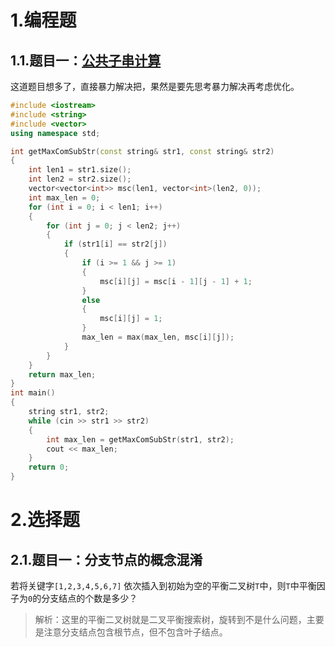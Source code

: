 # 1.编程题

## 1.1.题目一：[公共子串计算](https://www.nowcoder.com/practice/98dc82c094e043ccb7e0570e5342dd1b?tpId=37&tqId=21298&ru=/exam/oj)

这道题目想多了，直接暴力解决把，果然是要先思考暴力解决再考虑优化。

```cpp
#include <iostream>
#include <string>
#include <vector>
using namespace std;

int getMaxComSubStr(const string& str1, const string& str2)
{
	int len1 = str1.size();
	int len2 = str2.size();
	vector<vector<int>> msc(len1, vector<int>(len2, 0));
	int max_len = 0;
	for (int i = 0; i < len1; i++)
	{
		for (int j = 0; j < len2; j++)
		{
			if (str1[i] == str2[j])
			{
				if (i >= 1 && j >= 1)
				{
					msc[i][j] = msc[i - 1][j - 1] + 1;
				}
				else
				{
					msc[i][j] = 1;
				}
				max_len = max(max_len, msc[i][j]);
			}
		}
	}
	return max_len;
}
int main()
{
	string str1, str2;
	while (cin >> str1 >> str2)
	{
		int max_len = getMaxComSubStr(str1, str2);
		cout << max_len;
	}
	return 0;
}
```

# 2.选择题

## 2.1.题目一：分支节点的概念混淆

若将关键字`[1,2,3,4,5,6,7]` 依次插入到初始为空的平衡二叉树`T`中，则`T`中平衡因子为`0`的分支结点的个数是多少？

>   解析：这里的平衡二叉树就是二叉平衡搜索树，旋转到不是什么问题，主要是注意分支结点包含根节点，但不包含叶子结点。